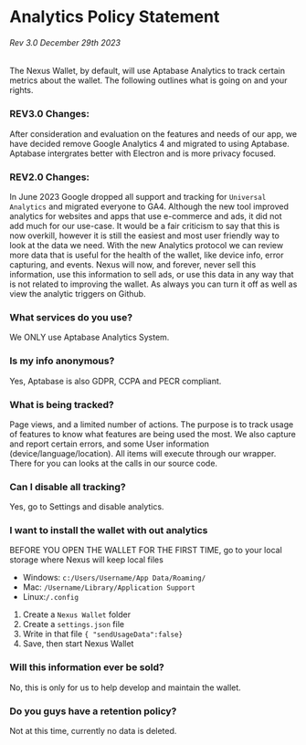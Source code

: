 # Analytics Policy Statement

###### Rev 3.0 December 29th 2023

The Nexus Wallet, by default, will use Aptabase Analytics to track certain metrics about the wallet. The following outlines what is going on and your rights.

### REV3.0 Changes:

After consideration and evaluation on the features and needs of our app, we have decided remove Google Analytics 4 and migrated to using Aptabase. Aptabase intergrates better with Electron and is more privacy focused.

### REV2.0 Changes:

In June 2023 Google dropped all support and tracking for `Universal Analytics` and migrated everyone to GA4. Although the new tool improved analytics for websites and apps that use e-commerce and ads, it did not add much for our use-case. It would be a fair criticism to say that this is now overkill, however it is still the easiest and most user friendly way to look at the data we need. With the new Analytics protocol we can review more data that is useful for the health of the wallet, like device info, error capturing, and events. Nexus will now, and forever, never sell this information, use this information to sell ads, or use this data in any way that is not related to improving the wallet. As always you can turn it off as well as view the analytic triggers on Github.

### What services do you use?

We ONLY use Aptabase Analytics System.

### Is my info anonymous?

Yes, Aptabase is also GDPR, CCPA and PECR compliant.

### What is being tracked?

Page views, and a limited number of actions. The purpose is to track usage of features to know what features are being used the most. We also capture and report certain errors, and some User information (device/language/location). All items will execute through our wrapper. There for you can looks at the calls in our source code.

### Can I disable all tracking?

Yes, go to Settings and disable analytics.

### I want to install the wallet with out analytics

BEFORE YOU OPEN THE WALLET FOR THE FIRST TIME, go to your local storage where Nexus will keep local files

- Windows: `c:/Users/Username/App Data/Roaming/`
- Mac: `/Username/Library/Application Support`
- Linux:`/.config`

1. Create a `Nexus Wallet` folder
2. Create a `settings.json` file
3. Write in that file
   `{ "sendUsageData":false}`
4. Save, then start Nexus Wallet

### Will this information ever be sold?

No, this is only for us to help develop and maintain the wallet.

### Do you guys have a retention policy?

Not at this time, currently no data is deleted.
